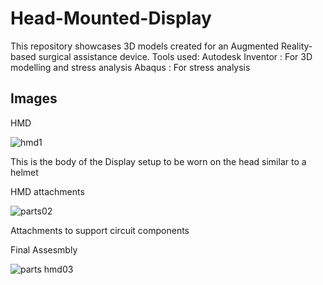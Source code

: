 # Head-Mounted-Display
This repository showcases 3D models created for an Augmented Reality-based surgical assistance device.
Tools used: 
Autodesk Inventor : For 3D modelling and stress analysis
Abaqus : For stress analysis

## Images

HMD

![hmd1](https://user-images.githubusercontent.com/30887610/45094867-3e862b80-b13a-11e8-92da-06a5e98c00a0.png)

This is the body of the Display setup to be worn on the head similar to a helmet

HMD attachments

![parts02](https://user-images.githubusercontent.com/30887610/45095023-99b81e00-b13a-11e8-856b-b0c4ac167e39.png)

Attachments to support circuit components


Final Assesmbly

![parts hmd03](https://user-images.githubusercontent.com/30887610/45095047-a9cffd80-b13a-11e8-9e6a-fa88c8691ba6.png)
